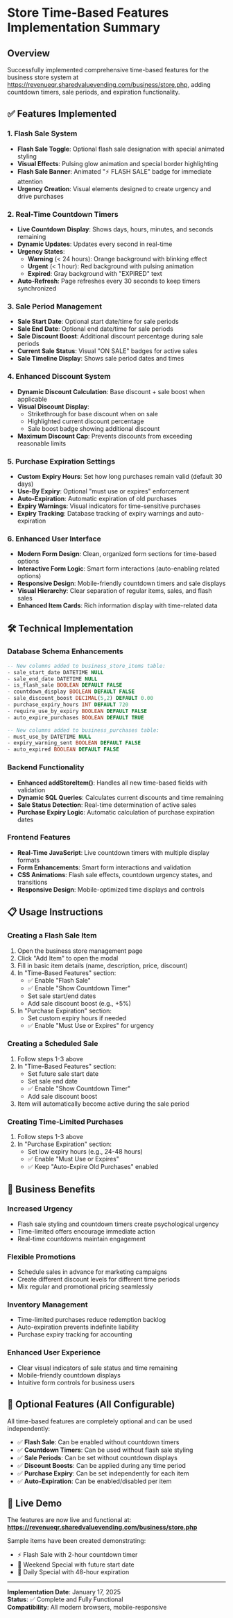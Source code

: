 # Store Time-Based Features Implementation Summary

## Overview
Successfully implemented comprehensive time-based features for the business store system at https://revenueqr.sharedvaluevending.com/business/store.php, adding countdown timers, sale periods, and expiration functionality.

## ✅ Features Implemented

### 1. Flash Sale System
- **Flash Sale Toggle**: Optional flash sale designation with special animated styling
- **Visual Effects**: Pulsing glow animation and special border highlighting
- **Flash Sale Banner**: Animated "⚡ FLASH SALE" badge for immediate attention
- **Urgency Creation**: Visual elements designed to create urgency and drive purchases

### 2. Real-Time Countdown Timers
- **Live Countdown Display**: Shows days, hours, minutes, and seconds remaining
- **Dynamic Updates**: Updates every second in real-time
- **Urgency States**: 
  - **Warning** (< 24 hours): Orange background with blinking effect
  - **Urgent** (< 1 hour): Red background with pulsing animation
  - **Expired**: Gray background with "EXPIRED" text
- **Auto-Refresh**: Page refreshes every 30 seconds to keep timers synchronized

### 3. Sale Period Management
- **Sale Start Date**: Optional start date/time for sale periods
- **Sale End Date**: Optional end date/time for sale periods
- **Sale Discount Boost**: Additional discount percentage during sale periods
- **Current Sale Status**: Visual "ON SALE" badges for active sales
- **Sale Timeline Display**: Shows sale period dates and times

### 4. Enhanced Discount System
- **Dynamic Discount Calculation**: Base discount + sale boost when applicable
- **Visual Discount Display**: 
  - Strikethrough for base discount when on sale
  - Highlighted current discount percentage
  - Sale boost badge showing additional discount
- **Maximum Discount Cap**: Prevents discounts from exceeding reasonable limits

### 5. Purchase Expiration Settings
- **Custom Expiry Hours**: Set how long purchases remain valid (default 30 days)
- **Use-By Expiry**: Optional "must use or expires" enforcement
- **Auto-Expiration**: Automatic expiration of old purchases
- **Expiry Warnings**: Visual indicators for time-sensitive purchases
- **Expiry Tracking**: Database tracking of expiry warnings and auto-expiration

### 6. Enhanced User Interface
- **Modern Form Design**: Clean, organized form sections for time-based options
- **Interactive Form Logic**: Smart form interactions (auto-enabling related options)
- **Responsive Design**: Mobile-friendly countdown timers and sale displays
- **Visual Hierarchy**: Clear separation of regular items, sales, and flash sales
- **Enhanced Item Cards**: Rich information display with time-related data

## 🛠 Technical Implementation

### Database Schema Enhancements
```sql
-- New columns added to business_store_items table:
- sale_start_date DATETIME NULL
- sale_end_date DATETIME NULL  
- is_flash_sale BOOLEAN DEFAULT FALSE
- countdown_display BOOLEAN DEFAULT FALSE
- sale_discount_boost DECIMAL(5,2) DEFAULT 0.00
- purchase_expiry_hours INT DEFAULT 720
- require_use_by_expiry BOOLEAN DEFAULT FALSE
- auto_expire_purchases BOOLEAN DEFAULT TRUE

-- New columns added to business_purchases table:
- must_use_by DATETIME NULL
- expiry_warning_sent BOOLEAN DEFAULT FALSE
- auto_expired BOOLEAN DEFAULT FALSE
```

### Backend Functionality
- **Enhanced addStoreItem()**: Handles all new time-based fields with validation
- **Dynamic SQL Queries**: Calculates current discounts and time remaining
- **Sale Status Detection**: Real-time determination of active sales
- **Purchase Expiry Logic**: Automatic calculation of purchase expiration dates

### Frontend Features
- **Real-Time JavaScript**: Live countdown timers with multiple display formats
- **Form Enhancements**: Smart form interactions and validation
- **CSS Animations**: Flash sale effects, countdown urgency states, and transitions
- **Responsive Design**: Mobile-optimized time displays and controls

## 📋 Usage Instructions

### Creating a Flash Sale Item
1. Open the business store management page
2. Click "Add Item" to open the modal
3. Fill in basic item details (name, description, price, discount)
4. In "Time-Based Features" section:
   - ✅ Enable "Flash Sale"
   - ✅ Enable "Show Countdown Timer"
   - Set sale start/end dates
   - Add sale discount boost (e.g., +5%)
5. In "Purchase Expiration" section:
   - Set custom expiry hours if needed
   - ✅ Enable "Must Use or Expires" for urgency

### Creating a Scheduled Sale
1. Follow steps 1-3 above
2. In "Time-Based Features" section:
   - Set future sale start date
   - Set sale end date
   - ✅ Enable "Show Countdown Timer"
   - Add sale discount boost
3. Item will automatically become active during the sale period

### Creating Time-Limited Purchases
1. Follow steps 1-3 above
2. In "Purchase Expiration" section:
   - Set low expiry hours (e.g., 24-48 hours)
   - ✅ Enable "Must Use or Expires"
   - ✅ Keep "Auto-Expire Old Purchases" enabled

## 🎯 Business Benefits

### Increased Urgency
- Flash sale styling and countdown timers create psychological urgency
- Time-limited offers encourage immediate action
- Real-time countdowns maintain engagement

### Flexible Promotions
- Schedule sales in advance for marketing campaigns
- Create different discount levels for different time periods
- Mix regular and promotional pricing seamlessly

### Inventory Management
- Time-limited purchases reduce redemption backlog
- Auto-expiration prevents indefinite liability
- Purchase expiry tracking for accounting

### Enhanced User Experience
- Clear visual indicators of sale status and time remaining
- Mobile-friendly countdown displays
- Intuitive form controls for business users

## 🔧 Optional Features (All Configurable)

All time-based features are completely optional and can be used independently:

- ✅ **Flash Sale**: Can be enabled without countdown timers
- ✅ **Countdown Timers**: Can be used without flash sale styling  
- ✅ **Sale Periods**: Can be set without countdown displays
- ✅ **Discount Boosts**: Can be applied during any time period
- ✅ **Purchase Expiry**: Can be set independently for each item
- ✅ **Auto-Expiration**: Can be enabled/disabled per item

## 🚀 Live Demo

The features are now live and functional at:
**https://revenueqr.sharedvaluevending.com/business/store.php**

Sample items have been created demonstrating:
- ⚡ Flash Sale with 2-hour countdown timer
- 🍕 Weekend Special with future start date
- 🥤 Daily Special with 48-hour expiration

---

**Implementation Date**: January 17, 2025  
**Status**: ✅ Complete and Fully Functional  
**Compatibility**: All modern browsers, mobile-responsive 